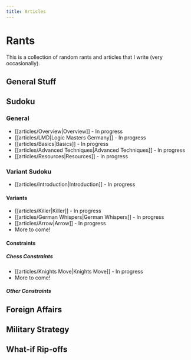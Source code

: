 ```yaml
---
title: Articles
---
```


# Rants
This is a collection of random rants and articles that I write (very occasionally).


## General Stuff







## Sudoku
### General
- [[articles/Overview|Overview]] - In progress
- [[articles/LMD|Logic Masters Germany]] - In progress
- [[articles/Basics|Basics]] - In progress
- [[articles/Advanced Techniques|Advanced Techniques]] - In progress
- [[articles/Resources|Resources]] - In progress

### Variant Sudoku
- [[articles/Introduction|Introduction]] - In progress
#### Variants
- [[articles/Killer|Killer]] - In progress
- [[articles/German Whispers|German Whispers]] - In progress
- [[articles/Arrow|Arrow]] - In progress
- More to come!

#### Constraints
##### Chess Constraints
- [[articles/Knights Move|Knights Move]] - In progress
- More to come!

##### Other Constraints





## Foreign Affairs






## Military Strategy







## What-if Rip-offs





















